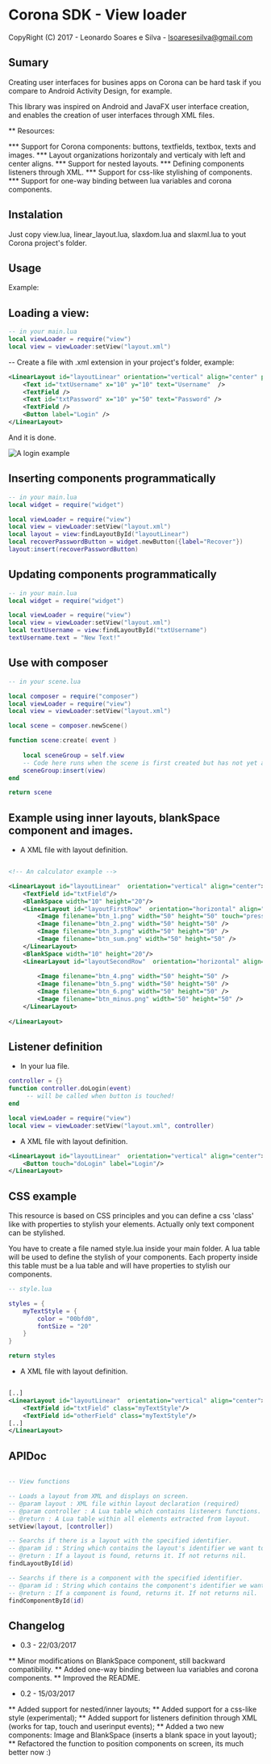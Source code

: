 # Corona SDK - View loader

CopyRight (C) 2017 - Leonardo Soares e Silva - lsoaresesilva@gmail.com

## Sumary

Creating user interfaces for busines apps on Corona can be hard task if you compare to Android Activity Design, for example.

This library was inspired on Android and JavaFX user interface creation, and enables the creation of user interfaces through XML files.

** Resources:

*** Support for Corona components: buttons, textfields, textbox, texts and images.
*** Layout organizations horizontaly and verticaly with left and center aligns.
*** Support for nested layouts.
*** Defining components listeners through XML.
*** Support for css-like stylishing of components.
*** Support for one-way binding between lua variables and corona components.

## Instalation

Just copy view.lua, linear_layout.lua, slaxdom.lua and slaxml.lua to yout Corona project's folder.

## Usage

Example:

## Loading a view:

```lua
-- in your main.lua
local viewLoader = require("view")
local view = viewLoader:setView("layout.xml")
```

-- Create a file with .xml extension in your project's folder, example:
```xml
<LinearLayout id="layoutLinear" orientation="vertical" align="center" paddingX="10">
    <Text id="txtUsername" x="10" y="10" text="Username"  />
    <TextField />
    <Text id="txtPassword" x="10" y="50" text="Password" />
    <TextField />
    <Button label="Login" />
</LinearLayout>
```
And it is done.

![A login example](http://i36.photobucket.com/albums/e43/leonardo_soares4/screenshot_xmllayout_zpshkhn0ix0.png)

## Inserting components programmatically 

```lua
-- in your main.lua
local widget = require("widget")

local viewLoader = require("view")
local view = viewLoader:setView("layout.xml")
local layout = view:findLayoutById("layoutLinear")
local recoverPasswordButton = widget.newButton({label="Recover"})
layout:insert(recoverPasswordButton)
```

## Updating components programmatically 

```lua
-- in your main.lua
local widget = require("widget")

local viewLoader = require("view")
local view = viewLoader:setView("layout.xml")
local textUsername = view:findLayoutById("txtUsername")
textUsername.text = "New Text!"
```

## Use with composer

```lua
-- in your scene.lua

local composer = require("composer")
local viewLoader = require("view")
local view = viewLoader:setView("layout.xml")

local scene = composer.newScene()

function scene:create( event )
 
    local sceneGroup = self.view
    -- Code here runs when the scene is first created but has not yet appeared on screen
    sceneGroup:insert(view)
end

return scene

```

## Example using inner layouts, blankSpace component and images.

* A XML file with layout definition.
```xml

<!-- An calculator example -->

<LinearLayout id="layoutLinear"  orientation="vertical" align="center">
    <TextField id="txtField"/>
    <BlankSpace width="10" height="20"/>
    <LinearLayout id="layoutFirstRow"  orientation="horizontal" align="center">
        <Image filename="btn_1.png" width="50" height="50" touch="pressButton"/>
        <Image filename="btn_2.png" width="50" height="50" />
        <Image filename="btn_3.png" width="50" height="50" />
        <Image filename="btn_sum.png" width="50" height="50" />
    </LinearLayout>
    <BlankSpace width="10" height="20"/>
    <LinearLayout id="layoutSecondRow"  orientation="horizontal" align="center">
        
        <Image filename="btn_4.png" width="50" height="50" />
        <Image filename="btn_5.png" width="50" height="50" />
        <Image filename="btn_6.png" width="50" height="50" />
        <Image filename="btn_minus.png" width="50" height="50" />
    </LinearLayout>
    
</LinearLayout>
```

## Listener definition

* In your lua file.
```lua
controller = {}
function controller.doLogin(event)
     -- will be called when button is touched!
end

local viewLoader = require("view")
local view = viewLoader:setView("layout.xml", controller)
```

* A XML file with layout definition.
```xml
<LinearLayout id="layoutLinear"  orientation="vertical" align="center">
    <Button touch="doLogin" label="Login"/>
</LinearLayout> 
```

## CSS example

This resource is based on CSS principles and you can define a css 'class' like with properties to stylish your elements. Actually only text component can be stylished. 

You have to create a file named style.lua inside your main folder. A lua table will be used to define the stylish of your components. Each property inside this table must be a lua table and  will have properties to stylish our components.

```lua
-- style.lua

styles = {
    myTextStyle = {
        color = "00bfd0",
        fontSize = "20"
    }
}

return styles
```

* A XML file with layout definition.
```xml

[..]
<LinearLayout id="layoutLinear"  orientation="vertical" align="center">
    <TextField id="txtField" class="myTextStyle"/>
    <TextField id="otherField" class="myTextStyle"/>
[..]
</LinearLayout> 
```

## APIDoc

```lua

-- View functions

-- Loads a layout from XML and displays on screen.
-- @param layout : XML file within layout declaration (required)
-- @param controller : A Lua table which contains listeners functions. (optional)
-- @return : A Lua table within all elements extracted from layout.
setView(layout, [controller])

-- Searchs if there is a layout with the specified identifier.
-- @param id : String which contains the layout's identifier we want to search.
-- @return : If a layout is found, returns it. If not returns nil.
findLayoutById(id)

-- Searchs if there is a component with the specified identifier.
-- @param id : String which contains the component's identifier we want to search.
-- @return : If a component is found, returns it. If not returns nil.
findComponentById(id)

```
## Changelog

* 0.3 - 22/03/2017

** Minor modifications on BlankSpace component, still backward compatibility.
** Added one-way binding between lua variables and corona components.
** Improved the README.

* 0.2 - 15/03/2017

** Added support for nested/inner layouts;
** Added support for a css-like style (experimental);
** Added support for listeners definition through XML (works for tap, touch and userinput events);
** Added a two new components: Image and BlankSpace (inserts a blank space in yout layout);
** Refactored the function to position components on screen, its much better now :)